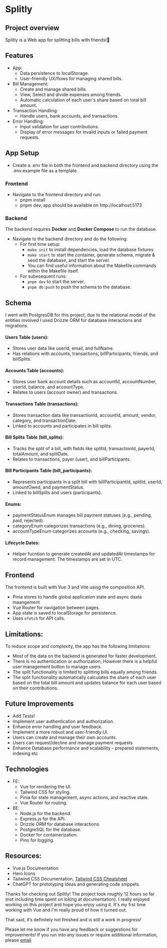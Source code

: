 # Splitly
## Project overview
Splitly is a Web app for splitting bills with friends!🥰

## Features
- App:
  - Data persistence to localStorage.
  - User-friendly UX/flows for managing shared bills.
- Bill Management:
  - Create and manage shared bills.
  - View, Select and divide expenses among friends.
  -  Automatic calculation of each user's share based on total bill amount.
- Transaction Handling:
  - Handle users, bank accounts, and transactions.
- Error Handling:
  - Input validation for user contributions.
  - Display of error messages for invalid inputs or failed payment requests.

## App Setup
  - Create a .env file in both the frontend and backend directory using the .env.example file as a template.
### Frontend
  - Navigate to the frontend directory and run:
    - pnpm install
    - pnpm dev, app should be available on http://localhost:5173
### Backend
  The backend requires **Docker** and **Docker Compose** to run the database.
  - Navigate to the backend directory and do the following:
      - For first time setup:
        - `make init` to install dependencies, load the database fixtures
        - `make start` to start the container, generate schema, migrate & seed the database, and start the server.
        - You can find useful information about the Makefile commands within the Makefile itself.
      - For subesequent runs:
          - `pnpm dev`  to start the server.
          - `pnpm db:push` to push the schema to the database.

## Schema
I went with PostgresDB for this project, due to the relational model of the entities involved
I used Drizzle ORM for database interactions and migrations.

#### Users Table (users):
- Stores user data like userId, email, and fullName.
- Has relations with accounts, transactions, billParticipants, friends, and billSplits.

#### Accounts Table (accounts):
- Stores user bank account details such as accountId, accountNumber, userId, balance, and accountType.
- Relates to users (account owner) and transactions.

#### Transactions Table (transactions):
- Stores transaction data like transactionId, accountId, amount, vendor, category, and transactionDate.
- Linked to accounts and participates in bill splits.

#### Bill Splits Table (bill_splits):
- Tracks the split of a bill, with fields like splitId, transactionId, payerId, totalAmount, and splitDate.
- Relates to transactions, payer (user), and billParticipants.

#### Bill Participants Table (bill_participants):
- Represents participants in a split bill with billParticipantId, splitId, userId, amountOwed, and paymentStatus.
- Linked to billSplits and users (participants).

#### Enums:
- paymentStatusEnum manages bill payment statuses (e.g., pending, paid, rejected).
- categoryEnum categorizes transactions (e.g., dining, groceries).
- accountTypeEnum categorizes accounts (e.g., checking, savings).

#### Lifecycle Dates:
- Helper fucntion to generate createdAt and updatedAt timestamps for record management. The timestamps are set in UTC.

## Frontend
The frontend is built with Vue 3 and Vite using the composition API.
- Pinia stores to handle global application state and async daata maangement
- Vue Router for navigation between pages.
- App state is saved to localStorage for persistence.
-  Uses `ofetch` for API calls.

## Limitations:
To reduce scope and complexity, the app has the following limitations:
- Most of the data on the backend is generated for faster development.
- There is no authentication or authorization, However there is a helpful user management button to manage users.
- The split functionality is limited to splitting bills equally among friends.
- The split functionality automatically calculates the share of each user based on the total bill amount and updates balance for each user based on their contributions.

## Future Improvements
- Add Tests!
- Implement user authentication and authorization.
- Enhance error handling and user feedback.
- Implement a more robust and user-friendly UI.
- Users can create and manage their own accounts.
- Users can request/decline and manage payment requests
- Enhance Database performance and scalability - prepared statements, indexing etc

## Technologies
- FE:
  - Vue for rendering the UI.
  - Tailwind CSS for styling.
  - Pinia for state management, async actions, and reactive state.
  - Vue Router for routing.
- BE:
  - Node.js for the backend.
  - Express.js for the API.
  - Drizzle ORM for database interactions.
  - PostgreSQL for the database.
  - Docker for containerization.
  - Pino for logging.

## Resources:
- Vue.js Documentation
- Hero Icons
- Tailwind CSS Documentation,  [Tailwind CSS Cheatsheet](https://www.creative-tim.com/twcomponents/cheatsheet)
- ChatGPT for prototyping ideas and generating code snippets.

Thanks for checking out Splitly!
The project took roughly 12 hours so far (not including time spent on loking at documentation).
I really enjoyed working on this project and hope you enjoy using it.
It's my frst time working with Vue and I'm really proud of how it turned out.

That said, it’s definitely not finished and is still a work in progress!

Please let  me know if you have any feedback or suggestions for improvements!
If you run into any issues or require additional information, please [email](mailto:patrick.nzediegwu@gmail.com)